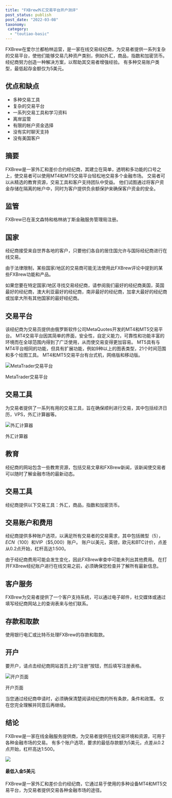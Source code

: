 ```yaml
---
title: "FXBrew外汇交易平台开户测评"
post_status: publish
post_date: "2022-03-08"
taxonomy:
 category: 
  - "toutiao-basic"
---
```


FXBrew在爱尔兰都柏林运营，是一家在线交易经纪商，为交易者提供一系列复杂的交易平台，使他们能够交易几种资产类别，例如外汇，商品，指数和加密货币。 经纪商努力创造一种解决方案，以帮助其交易者增强经验。 有多种交易账户类型，最低起存金额仅为5美元。

## 优点和缺点
- 多种交易工具
- 复杂的交易平台
- 一系列交易工具和学习资料
- 离岸监管
- 有限的帐户资金选择
- 没有实时聊天支持
- 没有美国客户


## 摘要

FXBrew是一家外汇和差价合约经纪商，其建立在简单，透明和多功能的口号之上，使交易者可以使用MT4和MT5交易平台轻松地交易多个金融市场。 交易者可以从精选的教育资源，交易工具和客户支持团队中受益。 他们试图通过将客户资金存储在隔离的帐户中，同时为客户提供负余额保护来确保客户资金的安全。

## 监管

FXBrew已在圣文森特和格林纳丁斯金融服务管理局注册。

## 国家

经纪商接受来自世界各地的客户，只要他们各自的居住国允许与国际经纪商进行在线交易。

由于法律限制，某些国家/地区的交易商可能无法使用此FXBrew评论中提到的某些FXBrew功能和产品。

如果您要在特定国家/地区寻找交易经纪商，请参阅我们最好的经纪商美国，英国最好的经纪商，澳大利亚最好的经纪商，南非最好的经纪商，加拿大最好的经纪商或加拿大所有其他国家的最好经纪商。

## 交易平台

该经纪商为交易员提供由俄罗斯软件公司MetaQuotes开发的MT4和MT5交易平台。 MT4交易平台因其简单的界面，安全性，自定义能力，可靠性和功能丰富的环境而在全球范围内得到了广泛使用，从而使交易变得更加容易。 MT5具有与MT4平台相同的功能，但具有扩展功能，例如9种以上的图表类型，21个时间范围和多个绘图工具。 MT4和MT5交易平台有台式机，网络版和移动版。

![MetaTrader交易平台](https://cdn.fendou.la/funstoutiao/2020/12/FXBrew-Review-Trading-Platform-1024x643.jpg "MetaTrader交易平台")

MetaTrader交易平台

## 交易工具

为交易者提供了一系列有用的交易工具，旨在确保顺利进行交易，其中包括经济日历，VPS，外汇计算器等。

![外汇计算器](https://cdn.fendou.la/funstoutiao/2020/12/FXBrew-Review-Forex-Calculator--324x1024.jpg "外汇计算器")

外汇计算器

## 教育

经纪商的网站包含一些教育资源，包括交易文章和FXBrew新闻，该新闻使交易者可以随时了解金融市场的最新动态。

## 交易工具

经纪商提供以下交易工具：外汇，商品，指数和加密货币。

## 交易账户和费用

经纪商提供多种账户选项，以满足所有交易者的交易需求，其中包括微型（$5），ECN（$100）和VIP（$5,000）账户。 账户以美元，英镑，欧元和BTC计价，点差从0.2点开始，杠杆高达1:500。

由于经纪商费用可能会发生变化，因此FXBrew审查中可能未列出其他费用。 在打开FXBrew经纪账户进行在线交易之前，必须确保您检查并了解所有最新信息。

## 客户服务

FXBrew为交易者提供了一个客户支持系统，可以通过电子邮件，社交媒体或通过填写经纪商网站上的查询表来与他们联系。

## 存款和取款

使用银行电汇或比特币处理FXBrew的存款和取款。

## 开户

要开户，请点击经纪商网站首页上的“注册”按钮，然后填写注册表格。

![开户页面](https://cdn.fendou.la/funstoutiao/2020/12/FXBrew-Review-Account-Opening-Page.jpg "开户页面")

开户页面

当您通过经纪商申请时，必须确保清楚阅读经纪商的所有条款，条件和政策。 仅在您完全理解并同意后再继续。

## 结论

FXBrew是一家在线金融服务提供商，为交易者提供在线交易环境和资源，可用于各种金融市场的交易。 有多个账户选项，要求的最低存款额为5美元，点差从0.2点开始，杠杆高达1:500。

![](https://cdn.fendou.la/funstoutiao/2020/12/FXBrew-Logo.png)

#### 最低入金5美元

FXBrew是一家外汇和差价合约经纪商，它通过易于使用的多种设备MT4和MT5交易平台，为交易者提供交易各种金融市场的途径。
